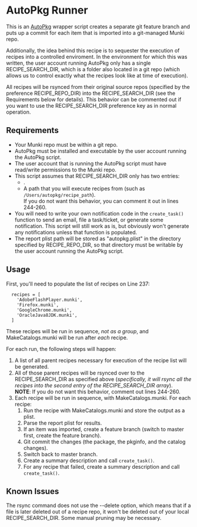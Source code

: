AutoPkg Runner
=====

This is an [AutoPkg](https://github.com/autopkg/autopkg/) wrapper script creates a separate git feature branch and puts up a commit for each item that is imported into a git-managed Munki repo.

Additionally, the idea behind this recipe is to sequester the execution of recipes into a controlled enviroment. In the environment for which this was written, the user account running AutoPkg only has a single RECIPE_SEARCH_DIR, which is a folder also located in a git repo (which allows us to control exactly what the recipes look like at time of execution). 

All recipes will be rsynced from their original source repos (specified by the preference RECIPE_REPO_DIR) into the RECIPE_SEARCH_DIR (see the Requirements below for details). This behavior can be commented out if you want to use the RECIPE_SEARCH_DIR preference key as in normal operation.

Requirements
---
* Your Munki repo must be within a git repo. 
* AutoPkg must be installed and executable by the user account running the AutoPkg script.
* The user account that is running the AutoPkg script must have read/write permissions to the Munki repo.
* This script assumes that RECIPE_SEARCH_DIR only has two entries: 
	* .
	* A path that you will execute recipes from (such as `/Users/autopkg/recipe_path`).  
	If you do not want this behavior, you can comment it out in lines 244-260.
* You will need to write your own notification code in the `create_task()` function to send an email, file a task/ticket, or generate some notification. This script will still work as is, but obviously won't generate any notifications unless that function is populated.
* The report plist path will be stored as "autopkg.plist" in the directory specified by RECIPE_REPO_DIR, so that directory must be writable by the user account running the AutoPkg script.

Usage
---
First, you'll need to populate the list of recipes on Line 237:  

```
  recipes = [
    'AdobeFlashPlayer.munki',
    'Firefox.munki',
    'GoogleChrome.munki',
    'OracleJava8JDK.munki',
  ]
```
These recipes will be run in sequence, *not as a group*, and MakeCatalogs.munki will be run after *each* recipe.

For each run, the following steps will happen:  

1. A list of all parent recipes necessary for execution of the recipe list will be generated.
2. All of those parent recipes will be rsynced over to the RECIPE_SEARCH_DIR as specified above (*specifically, it will rsync all the recipes into the second entry of the RECIPE_SEARCH_DIR array*).  
**NOTE**: If you do not want this behavior, comment out lines 244-260.
3. Each recipe will be run in sequence, with MakeCatalogs.munki. For each recipe:
	1. Run the recipe with MakeCatalogs.munki and store the output as a plist.
	2. Parse the report plist for results.
	3. If an item was imported, create a feature branch (switch to master first, create the feature branch).
	4. Git commit the changes (the package, the pkginfo, and the catalog changes).
	5. Switch back to master branch.
	6. Create a summary description and call `create_task()`.
	7. For any recipe that failed, create a summary description and call `create_task()`.
	
Known Issues
----
The rsync command does not use the --delete option, which means that if a file is later deleted out of a recipe repo, it won't be deleted out of your local RECIPE_SEARCH_DIR. Some manual pruning may be necessary.